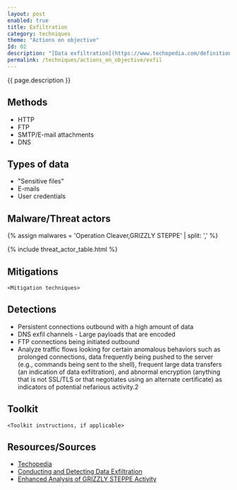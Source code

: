 ```yaml
---
layout: post
enabled: true
title: Exfiltration
category: techniques
theme: "Actions on objective"
Id: 02
description: "[Data exfiltration](https://www.techopedia.com/definition/14682/data-exfiltration) is the unauthorized copying, transfer or retrieval of data from a computer or server. Data exfiltration is a malicious activity performed through various different techniques, typically by cybercriminals over the Internet or other network."
permalink: /techniques/actions_on_objective/exfil
---
```

{{ page.description }}

## Methods

* HTTP
* FTP
* SMTP/E-mail attachments
* DNS

## Types of data

* "Sensitive files"
* E-mails
* User credentials

## Malware/Threat actors
{% assign malwares = 'Operation Cleaver,GRIZZLY STEPPE' | split: ',' %}

{% include threat_actor_table.html %}

## Mitigations

`<Mitigation techniques>`

## Detections

* Persistent connections outbound with a high amount of data
* DNS exfil channels - Large payloads that are encoded
* FTP connections being initiated outbound
* Analyze traffic flows looking for certain anomalous behaviors such as prolonged connections, data frequently being pushed to the server (e.g., commands being sent to the shell), frequent large data transfers (an indication of data exfiltration), and abnormal encryption (anything that is not SSL/TLS or that negotiates using an alternate certificate) as indicators of potential nefarious activity.2

## Toolkit

`<Toolkit instructions, if applicable>`

## Resources/Sources

* [Techopedia](https://www.techopedia.com/definition/14682/data-exfiltration)
* [Conducting and Detecting Data Exfiltration](https://www.mindpointgroup.com/blog/operations/conducting-and-detecting-data-exfiltration/)
* [Enhanced Analysis of GRIZZLY STEPPE Activity](https://github.com/CyberMonitor/APT_CyberCriminal_Campagin_Collections/blob/master/2017/2017.02.10.Enhanced_Analysis_of_GRIZZLY_STEPPE/AR-17-20045_Enhanced_Analysis_of_GRIZZLY_STEPPE_Activity.pdf)
